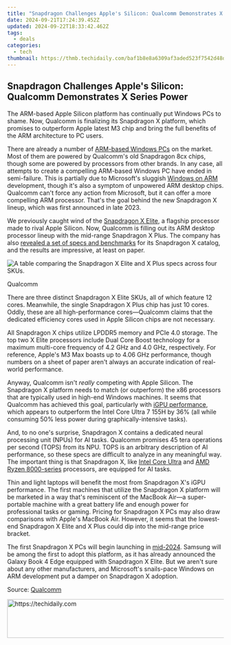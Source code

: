 ```yaml
---
title: "Snapdragon Challenges Apple's Silicon: Qualcomm Demonstrates X Series Power"
date: 2024-09-21T17:24:39.452Z
updated: 2024-09-22T18:33:42.462Z
tags:
  - deals
categories:
  - tech
thumbnail: https://thmb.techidaily.com/baf1b8e8a6309af3aded523f7542d48deabc8aba1c589761259a11d60427bc88.jpg
---
```


## Snapdragon Challenges Apple's Silicon: Qualcomm Demonstrates X Series Power

The ARM-based Apple Silicon platform has continually put Windows PCs to shame. Now, Qualcomm is finalizing its Snapdragon X platform, which promises to outperform Apple latest M3 chip and bring the full benefits of the ARM architecture to PC users.

 There are already a number of [ARM-based Windows PCs](https://android-transfer.techidaily.com/how-to-transfer-photos-from-vivo-v29-to-new-android-drfone-by-drfone-transfer-from-android-transfer-from-android/) on the market. Most of them are powered by Qualcomm's old Snapdragon 8cx chips, though some are powered by processors from other brands. In any case, all attempts to create a compelling ARM-based Windows PC have ended in semi-failure. This is partially due to Microsoft's sluggish [Windows on ARM](https://fox-http.techidaily.com/essential-list-best-microphones-for-4k-ultra-hd/) development, though it's also a symptom of unpowered ARM desktop chips. Qualcomm can't force any action from Microsoft, but it can offer a more compelling ARM processor. That's the goal behind the new Snapdragon X lineup, which was first announced in late 2023.

 We previously caught wind of the [Snapdragon X Elite](https://fox-direct.techidaily.com/2024-approved-economical-sky-craftsmen-top-5-budget-friendly-drones/), a flagship processor made to rival Apple Silicon. Now, Qualcomm is filling out its ARM desktop processor lineup with the mid-range Snapdragon X Plus. The company has also [revealed a set of specs and benchmarks](https://www.qualcomm.com/news/releases/2024/04/qualcomm-continues-to-disrupt-the-pc-industry-with-the-addition-) for its Snapdragon X catalog, and the results are impressive, at least on paper.

![A table comparing the Snapdragon X Elite and X Plus specs across four SKUs.](https://static1.howtogeekimages.com/wordpress/wp-content/uploads/2024/04/screenshot-2024-04-24-at-1-55-25-pm.png) 

Qualcomm

 There are three distinct Snapdragon X Elite SKUs, all of which feature 12 cores. Meanwhile, the single Snapdragon X Plus chip has just 10 cores. Oddly, these are all high-performance cores—Qualcomm claims that the dedicated efficiency cores used in Apple Silicon chips are not necessary.

 All Snapdragon X chips utilize LPDDR5 memory and PCIe 4.0 storage. The top two X Elite processors include Dual Core Boost technology for a maximum multi-core frequency of 4.2 GHz and 4.0 GHz, respectively. For reference, Apple's M3 Max boasts up to 4.06 GHz performance, though numbers on a sheet of paper aren't always an accurate indication of real-world performance.

 Anyway, Qualcomm isn't _really_ competing with Apple Silicon. The Snapdragon X platform needs to match (or outperform) the x86 processors that are typically used in high-end Windows machines. It seems that Qualcomm has achieved this goal, particularly with [iGPU performance](https://videocardz.com/newz/qualcomm-snapdragon-x-plus-specifications-and-performance-leak-out), which appears to outperform the Intel Core Ultra 7 155H by 36% (all while consuming 50% less power during graphically-intensive tasks).

 And, to no one's surprise, Snapdragon X contains a dedicated neural processing unit (NPUs) for AI tasks. Qualcomm promises 45 tera operations per second (TOPS) from its NPU. TOPS is an arbitrary description of AI performance, so these specs are difficult to analyze in any meaningful way. The important thing is that Snapdragon X, like [Intel Core Ultra](https://facebook-video-content.techidaily.com/elevate-your-profiles-visual-appeal-for-2024/) and [AMD Ryzen 8000-series](https://facebook-videos.techidaily.com/2024-approved-mastery-in-muting-facebook-videos-mobilelaptop/) processors, are equipped for AI tasks.

 Thin and light laptops will benefit the most from Snapdragon X's iGPU performance. The first machines that utilize the Snapdragon X platform will be marketed in a way that's reminiscent of the MacBook Air—a super-portable machine with a great battery life and enough power for professional tasks or gaming. Pricing for Snapdragon X PCs may also draw comparisons with Apple's MacBook Air. However, it seems that the lowest-end Snapdragon X Elite and X Plus could dip into the mid-range price bracket.

 The first Snapdragon X PCs will begin launching in [mid-2024](https://screen-video-capture.techidaily.com/updated-premier-manual-leveraging-mobizens-full-potential-for-mobile-capture-for-2024/). Samsung will be among the first to adopt this platform, as it has already announced the Galaxy Book 4 Edge equipped with Snapdragon X Elite. But we aren't sure about any other manufacturers, and Microsoft's snails-pace Windows on ARM development put a damper on Snapdragon X adoption.

 Source: [Qualcomm](https://www.qualcomm.com/news/releases/2024/04/qualcomm-continues-to-disrupt-the-pc-industry-with-the-addition-)

<ins class="adsbygoogle"
     style="display:block"
     data-ad-format="autorelaxed"
     data-ad-client="ca-pub-7571918770474297"
     data-ad-slot="1223367746"></ins>

<ins class="adsbygoogle"
     style="display:block"
     data-ad-client="ca-pub-7571918770474297"
     data-ad-slot="8358498916"
     data-ad-format="auto"
     data-full-width-responsive="true"></ins>



<!-- affiliate ads begin -->
<a href="https://appsumo.8odi.net/c/5597632/2082541/7443" target="_top" id="2082541">
  <img src="//a.impactradius-go.com/display-ad/7443-2082541" border="0" alt="https://techidaily.com" width="728" height="90"/>
</a>
<img height="0" width="0" src="https://appsumo.8odi.net/i/5597632/2082541/7443" style="position:absolute;visibility:hidden;" border="0" />
<!-- affiliate ads end -->

